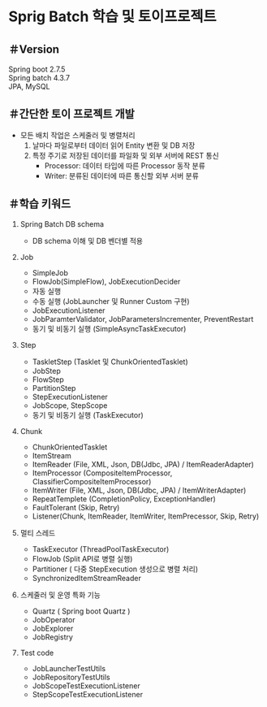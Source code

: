 # Sprig Batch 학습 및 토이프로젝트

## ＃Version<br>
Spring boot 2.7.5<br>
Spring batch 4.3.7<br>
JPA, MySQL


## ＃간단한 토이 프로젝트 개발
- 모든 배치 작업은 스케줄러 및 병렬처리
  1) 날마다 파일로부터 데이터 읽어 Entity 변환 및 DB 저장
  2) 특정 주기로 저장된 데이터를 파일화 및 외부 서버에 REST 통신
     -  Processor: 데이터 타입에 따른 Processor 동작 분류
     -  Writer: 분류된 데이터에 따른 통신할 외부 서버 분류



## ＃학습 키워드

1) Spring Batch DB schema 
   - DB schema 이해 및 DB 벤더별 적용

    
2) Job
   - SimpleJob
   - FlowJob(SimpleFlow), JobExecutionDecider
   - 자동 실행
   - 수동 실행 (JobLauncher 및 Runner Custom 구현)
   - JobExecutionListener
   - JobParamterValidator, JobParametersIncrementer, PreventRestart
   - 동기 및 비동기 실행 (SimpleAsyncTaskExecutor)


3) Step
   - TaskletStep (Tasklet 및 ChunkOrientedTasklet)
   - JobStep
   - FlowStep
   - PartitionStep
   - StepExecutionListener
   - JobScope, StepScope
   - 동기 및 비동기 실행 (TaskExecutor)



4) Chunk
   - ChunkOrientedTasklet
   - ItemStream
   - ItemReader (File, XML, Json, DB(Jdbc, JPA) / ItemReaderAdapter)
   - ItemProcessor (CompositeItemProcessor,  ClassifierCompositeItemProcessor)
   - ItemWriter (File, XML, Json, DB(Jdbc, JPA) / ItemWriterAdapter)
   - RepeatTemplete (CompletionPolicy, ExceptionHandler)
   - FaultTolerant (Skip, Retry)
   - Listener(Chunk, ItemReader, ItemWriter, ItemPrecessor, Skip, Retry)


5) 멀티 스레드
   - TaskExecutor (ThreadPoolTaskExecutor)
   - FlowJob (Split API로 병렬 실행)
   - Partitioner ( 다중 StepExecution 생성으로 병렬 처리)
   - SynchronizedItemStreamReader


6) 스케줄러 및 운영 특화 기능
   - Quartz ( Spring boot Quartz )
   - JobOperator
   - JobExplorer
   - JobRegistry


7) Test code

   - JobLauncherTestUtils
   - JobRepositoryTestUtils
   - JobScopeTestExecutionListener
   - StepScopeTestExecutionListener